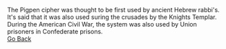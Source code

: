The Pigpen cipher was thought to be first used by ancient Hebrew rabbi's. It's said that it was also used suring the crusades by the Knights Templar. During the American Civil War, the system was also used by Union prisoners in Confederate prisons.  
[Go Back](README.md)
